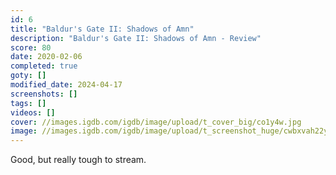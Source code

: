 ```yaml
---
id: 6
title: "Baldur's Gate II: Shadows of Amn"
description: "Baldur's Gate II: Shadows of Amn - Review"
score: 80
date: 2020-02-06
completed: true
goty: []
modified_date: 2024-04-17
screenshots: []
tags: []
videos: []
cover: //images.igdb.com/igdb/image/upload/t_cover_big/co1y4w.jpg
image: //images.igdb.com/igdb/image/upload/t_screenshot_huge/cwbxvah22y5lv3lnq173.jpg
---
```

Good, but really tough to stream.